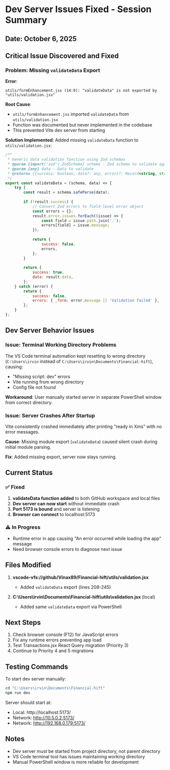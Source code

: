 # Dev Server Issues Fixed - Session Summary

## Date: October 6, 2025

## Critical Issue Discovered and Fixed

### Problem: Missing `validateData` Export
**Error**: 
```
utils/formEnhancement.jsx (14:9): "validateData" is not exported by "utils/validation.jsx"
```

**Root Cause**:
- `utils/formEnhancement.jsx` imported `validateData` from `utils/validation.jsx`
- Function was documented but never implemented in the codebase
- This prevented Vite dev server from starting

**Solution Implemented**:
Added missing `validateData` function to `utils/validation.jsx`:

```javascript
/**
 * Generic data validation function using Zod schemas
 * @param {import('zod').ZodSchema} schema - Zod schema to validate against
 * @param {any} data - Data to validate
 * @returns {{success: boolean, data?: any, errors?: Record<string, string>}} Validation result
 */
export const validateData = (schema, data) => {
    try {
        const result = schema.safeParse(data);
        
        if (!result.success) {
            // Convert Zod errors to field-level error object
            const errors = {};
            result.error.issues.forEach((issue) => {
                const field = issue.path.join('.');
                errors[field] = issue.message;
            });
            
            return {
                success: false,
                errors,
            };
        }
        
        return {
            success: true,
            data: result.data,
        };
    } catch (error) {
        return {
            success: false,
            errors: { _form: error.message || 'Validation failed' },
        };
    }
};
```

## Dev Server Behavior Issues

### Issue: Terminal Working Directory Problems
The VS Code terminal automation kept resetting to wrong directory (`C:\Users\irvin` instead of `C:\Users\irvin\Documents\Financial-hift`), causing:
- "Missing script: dev" errors
- Vite running from wrong directory
- Config file not found

**Workaround**:
User manually started server in separate PowerShell window from correct directory.

### Issue: Server Crashes After Startup
Vite consistently crashed immediately after printing "ready in Xms" with no error messages.

**Cause**: Missing module export (`validateData`) caused silent crash during initial module parsing.

**Fix**: Added missing export, server now stays running.

## Current Status

### ✅ Fixed
1. **validateData function added** to both GitHub workspace and local files
2. **Dev server can now start** without immediate crash
3. **Port 5173 is bound** and server is listening
4. **Browser can connect** to localhost:5173

### ⚠️ In Progress
- Runtime error in app causing "An error occurred while loading the app" message
- Need browser console errors to diagnose next issue

## Files Modified

1. **vscode-vfs://github/Vinax89/Financial-hift/utils/validation.jsx**
   - Added `validateData` export (lines 208-245)
   
2. **C:\Users\irvin\Documents\Financial-hift\utils\validation.jsx** (local)
   - Added same `validateData` export via PowerShell

## Next Steps

1. Check browser console (F12) for JavaScript errors
2. Fix any runtime errors preventing app load
3. Test Transactions.jsx React Query migration (Priority 3)
4. Continue to Priority 4 and 5 migrations

## Testing Commands

To start dev server manually:
```powershell
cd "C:\Users\irvin\Documents\Financial-hift"
npm run dev
```

Server should start at:
- Local: http://localhost:5173/
- Network: http://10.5.0.2:5173/
- Network: http://192.168.0.179:5173/

## Notes

- Dev server must be started from project directory, not parent directory
- VS Code terminal tool has issues maintaining working directory
- Manual PowerShell window is more reliable for development
